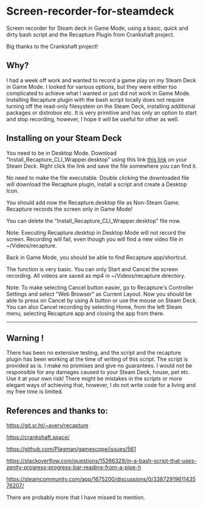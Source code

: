 # Screen-recorder-for-steamdeck
Screen recorder for Steam deck in Game Mode, using a basic, quick and dirty bash script and the Recapture Plugin from Crankshaft project.

Big thanks to the Crankshaft project!


## Why?

I had a week off work and wanted to record a game play on my Steam Deck in Game Mode. I looked for various options, but they were either too complicated to achieve what I wanted or just did not work in Game Mode. Installing Recapture plugin with the bash script locally does not require turning off the read-only filesystem on the Steam Deck, installing additional packages or distrobox etc. It is very primitive and has only an option to start and stop recording, however, I hope it will be useful for other as well.


## Installing on your Steam Deck

You need to be in Desktop Mode.
Download "Install_Recapture_CLI_Wrapper.desktop" using this link [this link](https://raw.githubusercontent.com/m-rzb/Screen-recorder-for-steamdeck/testing/Install%20Recapture%20CLI%20Wrapper.desktop) on your Steam Deck. Right click the link and save the file somewhere you can find it. 

No need to make the file executable. Double clicking the downloaded file will download the Recapture plugin, install a script and create a Desktop Icon. 

You should add now the Recapture.desktop file as Non-Steam Game. Recapture records the screen only in Game Mode!

You can delete the "Install_Recapture_CLI_Wrapper.desktop" file now.

Note: Executing Recapture.desktop in Desktop Mode will not record the screen. Recording will fail, even though you will find a new video file in ~/Videos/recapture.

Back in Game Mode, you should be able to find Recapture app/shortcut. 

The function is very basic. You can only Start and Cancel the screen recording. All videos are saved as mp4 in ~/Videos/recapture directory.

Note: To make selecting Cancel button easier, go to Recapture's Controller Settings and select "Web Browser" as Current Layout. Now you should be able to press on Cancel by using A button or use the mouse on Steam Deck. You can also Cancel recording by selecting Home, from the left Steam menu, selecting Recapture app and closing the app from there.


------------
 
## Warning !

There has been no extensive testing, and the script and the recapture plugin has been working at the time of writing of this script. The script is provided as is. I make no promises and give no guarantees. I would not be responsible for any damages caused to your Steam Deck, house, pet etc. Use it at your own risk!
There might be mistakes in the scripts or more elegant ways of achieving that, however, I do not write code for a living and my free time is limited.


## References and thanks to:

https://git.sr.ht/~avery/recapture

https://crankshaft.space/

https://github.com/Plagman/gamescope/issues/561

https://stackoverflow.com/questions/15266329/in-a-bash-script-that-uses-zenity-progress-progress-bar-reading-from-a-pipe-h

https://steamcommunity.com/app/1675200/discussions/0/3387291961143576207/


There are probably more that I have missed to mention.
